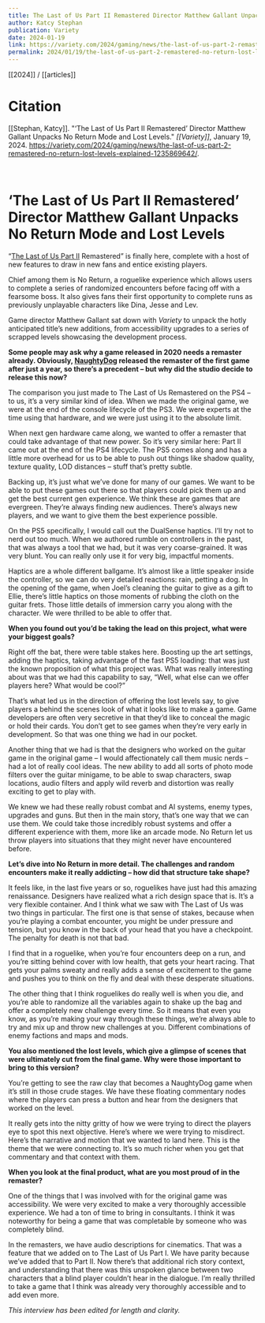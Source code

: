 ```yaml
---
title: The Last of Us Part II Remastered Director Matthew Gallant Unpacks No Return Mode and Lost Levels
author: Katcy Stephan
publication: Variety
date: 2024-01-19
link: https://variety.com/2024/gaming/news/the-last-of-us-part-2-remastered-no-return-lost-levels-explained-1235869642/
permalink: 2024/01/19/the-last-of-us-part-2-remastered-no-return-lost-levels-explained-1235869642
---
```


[[2024]] / [[articles]]

# Citation

[[Stephan, Katcy]]. "‘The Last of Us Part II Remastered’ Director Matthew Gallant Unpacks No Return Mode and Lost Levels." *[[Variety]]*, January 19, 2024. <https://variety.com/2024/gaming/news/the-last-of-us-part-2-remastered-no-return-lost-levels-explained-1235869642/>.

<br>

# ‘The Last of Us Part II Remastered’ Director Matthew Gallant Unpacks No Return Mode and Lost Levels

“[The Last of Us Part II](https://variety.com/t/the-last-of-us-part-ii/) Remastered” is finally here, complete with a host of new features to draw in new fans and entice existing players. 

Chief among them is No Return, a roguelike experience which allows users to complete a series of randomized encounters before facing off with a fearsome boss. It also gives fans their first opportunity to complete runs as previously unplayable characters like Dina, Jesse and Lev. 

Game director Matthew Gallant sat down with _Variety_ to unpack the hotly anticipated title’s new additions, from accessibility upgrades to a series of scrapped levels showcasing the development process. 

**Some people may ask why a game released in 2020 needs a remaster already. Obviously, [NaughtyDog](https://variety.com/t/naughtydog/) released the remaster of the first game after just a year, so there’s a precedent – but why did the studio decide to release this now?** 

The comparison you just made to The Last of Us Remastered on the PS4 – to us, it’s a very similar kind of idea. When we made the original game, we were at the end of the console lifecycle of the PS3. We were experts at the time using that hardware, and we were just using it to the absolute limit.

When next gen hardware came along, we wanted to offer a remaster that could take advantage of that new power. So it’s very similar here: Part II came out at the end of the PS4 lifecycle. The PS5 comes along and has a little more overhead for us to be able to push out things like shadow quality, texture quality, LOD distances – stuff that’s pretty subtle.

Backing up, it’s just what we’ve done for many of our games. We want to be able to put these games out there so that players could pick them up and get the best current gen experience. We think these are games that are evergreen. They’re always finding new audiences. There’s always new players, and we want to give them the best experience possible.

On the PS5 specifically, I would call out the DualSense haptics. I’ll try not to nerd out too much. When we authored rumble on controllers in the past, that was always a tool that we had, but it was very coarse-grained. It was very blunt. You can really only use it for very big, impactful moments.

Haptics are a whole different ballgame. It’s almost like a little speaker inside the controller, so we can do very detailed reactions: rain, petting a dog. In the opening of the game, when Joel’s cleaning the guitar to give as a gift to Ellie, there’s little haptics on those moments of rubbing the cloth on the guitar frets. Those little details of immersion carry you along with the character. We were thrilled to be able to offer that. 

**When you found out you’d be taking the lead on this project, what were your biggest goals?** 

Right off the bat, there were table stakes here. Boosting up the art settings, adding the haptics, taking advantage of the fast PS5 loading: that was just the known proposition of what this project was. What was really interesting about was that we had this capability to say, “Well, what else can we offer players here? What would be cool?”

That’s what led us in the direction of offering the lost levels say, to give players a behind the scenes look of what it looks like to make a game. Game developers are often very secretive in that they’d like to conceal the magic or hold their cards. You don’t get to see games when they’re very early in development. So that was one thing we had in our pocket.

Another thing that we had is that the designers who worked on the guitar game in the original game – I would affectionately call them music nerds – had a lot of really cool ideas. The new ability to add all sorts of photo mode filters over the guitar minigame, to be able to swap characters, swap locations, audio filters and apply wild reverb and distortion was really exciting to get to play with. 

We knew we had these really robust combat and AI systems, enemy types, upgrades and guns. But then in the main story, that’s one way that we can use them. We could take those incredibly robust systems and offer a different experience with them, more like an arcade mode. No Return let us throw players into situations that they might never have encountered before. 

**Let’s dive into No Return in more detail. The challenges and random encounters make it really addicting – how did that structure take shape?** 

It feels like, in the last five years or so, roguelikes have just had this amazing renaissance. Designers have realized what a rich design space that is. It’s a very flexible container. And I think what we saw with The Last of Us was two things in particular. The first one is that sense of stakes, because when you’re playing a combat encounter, you might be under pressure and tension, but you know in the back of your head that you have a checkpoint. The penalty for death is not that bad.

I find that in a roguelike, when you’re four encounters deep on a run, and you’re sitting behind cover with low health, that gets your heart racing. That gets your palms sweaty and really adds a sense of excitement to the game and pushes you to think on the fly and deal with these desperate situations.

The other thing that I think roguelikes do really well is when you die, and you’re able to randomize all the variables again to shake up the bag and offer a completely new challenge every time. So it means that even you know, as you’re making your way through these things, we’re always able to try and mix up and throw new challenges at you. Different combinations of enemy factions and maps and mods. 

**You also mentioned the lost levels, which give a glimpse of scenes that were ultimately cut from the final game. Why were those important to bring to this version?** 

You’re getting to see the raw clay that becomes a NaughtyDog game when it’s still in those crude stages. We have these floating commentary nodes where the players can press a button and hear from the designers that worked on the level.

It really gets into the nitty gritty of how we were trying to direct the players eye to spot this next objective. Here’s where we were trying to misdirect. Here’s the narrative and motion that we wanted to land here. This is the theme that we were connecting to. It’s so much richer when you get that commentary and that context with them.

**When you look at the final product, what are you most proud of in the remaster?** 

One of the things that I was involved with for the original game was accessibility. We were very excited to make a very thoroughly accessible experience. We had a ton of time to bring in consultants. I think it was noteworthy for being a game that was completable by someone who was completely blind.

In the remasters, we have audio descriptions for cinematics. That was a feature that we added on to The Last of Us Part I. We have parity because we’ve added that to Part II. Now there’s that additional rich story context, and understanding that there was this unspoken glance between two characters that a blind player couldn’t hear in the dialogue. I’m really thrilled to take a game that I think was already very thoroughly accessible and to add even more. 

_This interview has been edited for length and clarity._
